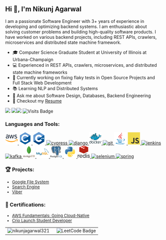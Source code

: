 <!--
**nikunjagarwal321/nikunjagarwal321** is a ✨ _special_ ✨ repository because its `README.md` (this file) appears on your GitHub profile.

Here are some ideas to get you started:


-->
## Hi 👋, I'm Nikunj Agarwal
I am a passionate Software Engineer with 3+ years of experience in developing and optimizing backend systems. I am enthusiastic about solving customer problems and building high-quality software products. I have worked on various backend projects, including REST APIs, crawlers, microservices and distributed state machine framework. </h3>

- 🎓 Computer Science Graduate Student at University of Illinois at Urbana-Champaign
- 💻 Experienced in REST APIs, crawlers, microservices, and distributed state machine frameworks
- 🌱 Currently working on fixing flaky tests in Open Source Projects and Full Stack Web Development
- 📚 Learning NLP and Distributed Systems
- 💬 Ask me about Software Design, Databases, Backend Engineering
- 📄 Checkout my [Resume](https://drive.google.com/file/d/1clTBhHuwvVNcDQn3wi763EN7P-YaeowJ/view?usp=sharing)


[<img src="https://img.shields.io/badge/linkedin-%230077B5.svg?&style=for-the-badge&logo=linkedin&logoColor=white" />](https://www.linkedin.com/in/nikunj-a-7a4782a2/) [<img src = "https://img.shields.io/badge/instagram-%23E4405F.svg?&style=for-the-badge&logo=instagram&logoColor=white">](https://www.instagram.com/nikunjagarwal321/)[<img src="https://img.shields.io/badge/gmail-%23EE0000.svg?&style=for-the-badge&logo=gmail&logoColor=white">](mailto:nikunjagarwal321@gmail.com) 
![Visits Badge](https://badges.pufler.dev/visits/nikunjagarwal321/nikunjagarwal321?style=for-the-badge)




<h3 align="left">Languages and Tools:</h3>
<p align="left"> <a href="https://aws.amazon.com" target="_blank" rel="noreferrer"> <img src="https://raw.githubusercontent.com/devicons/devicon/master/icons/amazonwebservices/amazonwebservices-original-wordmark.svg" alt="aws" width="40" height="40"/> </a> <a href="https://www.cprogramming.com/" target="_blank" rel="noreferrer"> <img src="https://raw.githubusercontent.com/devicons/devicon/master/icons/c/c-original.svg" alt="c" width="40" height="40"/> </a> <a href="https://www.w3schools.com/cpp/" target="_blank" rel="noreferrer"> <img src="https://raw.githubusercontent.com/devicons/devicon/master/icons/cplusplus/cplusplus-original.svg" alt="cplusplus" width="40" height="40"/> </a> <a href="https://www.cypress.io" target="_blank" rel="noreferrer"> <img src="https://raw.githubusercontent.com/simple-icons/simple-icons/6e46ec1fc23b60c8fd0d2f2ff46db82e16dbd75f/icons/cypress.svg" alt="cypress" width="40" height="40"/> </a> <a href="https://www.djangoproject.com/" target="_blank" rel="noreferrer"> <img src="https://cdn.worldvectorlogo.com/logos/django.svg" alt="django" width="40" height="40"/> </a> <a href="https://www.docker.com/" target="_blank" rel="noreferrer"> <img src="https://raw.githubusercontent.com/devicons/devicon/master/icons/docker/docker-original-wordmark.svg" alt="docker" width="40" height="40"/> </a> <a href="https://git-scm.com/" target="_blank" rel="noreferrer"> <img src="https://www.vectorlogo.zone/logos/git-scm/git-scm-icon.svg" alt="git" width="40" height="40"/> </a> <a href="https://www.java.com" target="_blank" rel="noreferrer"> <img src="https://raw.githubusercontent.com/devicons/devicon/master/icons/java/java-original.svg" alt="java" width="40" height="40"/> </a> <a href="https://developer.mozilla.org/en-US/docs/Web/JavaScript" target="_blank" rel="noreferrer"> <img src="https://raw.githubusercontent.com/devicons/devicon/master/icons/javascript/javascript-original.svg" alt="javascript" width="40" height="40"/> </a> <a href="https://www.jenkins.io" target="_blank" rel="noreferrer"> <img src="https://www.vectorlogo.zone/logos/jenkins/jenkins-icon.svg" alt="jenkins" width="40" height="40"/> </a> <a href="https://kafka.apache.org/" target="_blank" rel="noreferrer"> <img src="https://www.vectorlogo.zone/logos/apache_kafka/apache_kafka-icon.svg" alt="kafka" width="40" height="40"/> </a> <a href="https://www.mongodb.com/" target="_blank" rel="noreferrer"> <img src="https://raw.githubusercontent.com/devicons/devicon/master/icons/mongodb/mongodb-original-wordmark.svg" alt="mongodb" width="40" height="40"/> </a> <a href="https://www.mysql.com/" target="_blank" rel="noreferrer"> <img src="https://raw.githubusercontent.com/devicons/devicon/master/icons/mysql/mysql-original-wordmark.svg" alt="mysql" width="40" height="40"/> </a> <a href="https://www.postgresql.org" target="_blank" rel="noreferrer"> <img src="https://raw.githubusercontent.com/devicons/devicon/master/icons/postgresql/postgresql-original-wordmark.svg" alt="postgresql" width="40" height="40"/> </a> <a href="https://www.python.org" target="_blank" rel="noreferrer"> <img src="https://raw.githubusercontent.com/devicons/devicon/master/icons/python/python-original.svg" alt="python" width="40" height="40"/> </a> <a href="https://redis.io" target="_blank" rel="noreferrer"> <img src="https://raw.githubusercontent.com/devicons/devicon/master/icons/redis/redis-original-wordmark.svg" alt="redis" width="40" height="40"/> </a> <a href="https://www.selenium.dev" target="_blank" rel="noreferrer"> <img src="https://raw.githubusercontent.com/detain/svg-logos/780f25886640cef088af994181646db2f6b1a3f8/svg/selenium-logo.svg" alt="selenium" width="40" height="40"/> </a> <a href="https://spring.io/" target="_blank" rel="noreferrer"> <img src="https://www.vectorlogo.zone/logos/springio/springio-icon.svg" alt="spring" width="40" height="40"/> </a> </p>

### 🏆 Projects:

<font size = "2">

- [Google File System](https://github.com/nikunjagarwal321/gfs)
- [Search Engine](https://github.com/nikunjagarwal321/search-engine)
- [Viber](https://github.com/nikunjagarwal321/Viberr-Django)

</font>

### 📜 Certifications:
<font size = "2">

- [AWS Fundamentals: Going Cloud-Native](https://drive.google.com/file/d/1lmSawm_VurdYxRiHrtQe5iEeRh2Gygj3/view)
- [Crio Launch Student Developer](https://raw.githubusercontent.com/CrioDo/Crio-Launch-Feb-2020-nikunjagarwal321/gh-pages/static/media/Crio-Launch-Feb-2020-Certificate.png)
</font>

<table width="100%" border="0"> <tr> <td align="left" width="50%"> <img src="https://github-readme-stats.vercel.app/api/top-langs?username=nikunjagarwal321&show_icons=true&locale=en&layout=compact" alt="nikunjagarwal321" /> </td> <td align="right" width="50%"> <img src="https://leetcode-badge-sage.vercel.app/badge/nikunjagarwal321?theme=dark" alt="LeetCode Badge" /> </td> </tr> </table>
